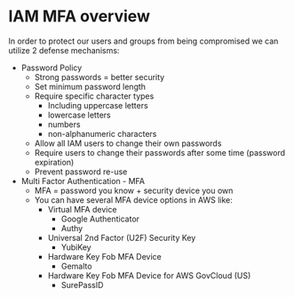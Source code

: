# IAM MFA overview

In order to protect our users and groups from being compromised we can utilize 2 defense mechanisms:

- Password Policy
    - Strong passwords = better security
    - Set minimum password length
    - Require specific character types
        - Including uppercase letters
        - lowercase letters
        - numbers
        - non-alphanumeric characters
    - Allow all IAM users to change their own passwords
    - Require users to change their passwords after some time (password expiration)
    - Prevent password re-use
- Multi Factor Authentication - MFA
    - MFA = password you know + security device you own
    - You can have several MFA device options in AWS like:
        - Virtual MFA device
            - Google Authenticator
            - Authy
        - Universal 2nd Factor (U2F) Security Key
            - YubiKey
        - Hardware Key Fob MFA Device
            - Gemalto
        - Hardware Key Fob MFA Device for AWS GovCloud (US)
            - SurePassID
